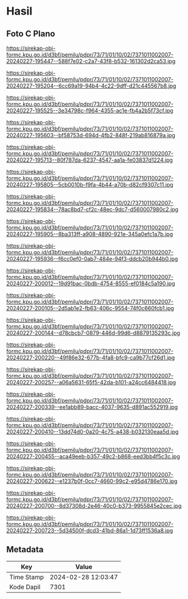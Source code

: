 # Hasil

## Foto C Plano

https://sirekap-obj-formc.kpu.go.id/d3bf/pemilu/pdpr/73/71/01/10/02/7371011002007-20240227-195447--588f7e02-c2a7-43f8-b532-161302d2ca53.jpg

https://sirekap-obj-formc.kpu.go.id/d3bf/pemilu/pdpr/73/71/01/10/02/7371011002007-20240227-195204--6cc69a19-94b4-4c22-9dff-d21c445567b8.jpg

https://sirekap-obj-formc.kpu.go.id/d3bf/pemilu/pdpr/73/71/01/10/02/7371011002007-20240227-195525--3e34798c-f964-4355-ac1e-fb4a2b5f73cf.jpg

https://sirekap-obj-formc.kpu.go.id/d3bf/pemilu/pdpr/73/71/01/10/02/7371011002007-20240227-195603--bf58753d-694d-4fb2-848f-219ab816879a.jpg

https://sirekap-obj-formc.kpu.go.id/d3bf/pemilu/pdpr/73/71/01/10/02/7371011002007-20240227-195713--80f787da-6237-4547-aa1a-fe03837d1224.jpg

https://sirekap-obj-formc.kpu.go.id/d3bf/pemilu/pdpr/73/71/01/10/02/7371011002007-20240227-195805--5cb0010b-f9fa-4b44-a70b-d82cf9307c11.jpg

https://sirekap-obj-formc.kpu.go.id/d3bf/pemilu/pdpr/73/71/01/10/02/7371011002007-20240227-195834--78ac8bd7-cf2c-48ec-9dc7-d560007980c2.jpg

https://sirekap-obj-formc.kpu.go.id/d3bf/pemilu/pdpr/73/71/01/10/02/7371011002007-20240227-195905--8ba313ff-a908-4890-921e-345a0efc1a7b.jpg

https://sirekap-obj-formc.kpu.go.id/d3bf/pemilu/pdpr/73/71/01/10/02/7371011002007-20240227-195936--f6cc0ef0-0ab7-484e-94f3-ddcb20b944b0.jpg

https://sirekap-obj-formc.kpu.go.id/d3bf/pemilu/pdpr/73/71/01/10/02/7371011002007-20240227-200012--19d91bac-0bdb-4754-8555-ef0184c5a190.jpg

https://sirekap-obj-formc.kpu.go.id/d3bf/pemilu/pdpr/73/71/01/10/02/7371011002007-20240227-200105--2d5ab1e2-fb63-406c-9554-74f0c660fcb1.jpg

https://sirekap-obj-formc.kpu.go.id/d3bf/pemilu/pdpr/73/71/01/10/02/7371011002007-20240227-200144--d78cbcb7-0879-446d-99d6-d8879135293c.jpg

https://sirekap-obj-formc.kpu.go.id/d3bf/pemilu/pdpr/73/71/01/10/02/7371011002007-20240227-200220--49f86e32-677b-4fa8-bfc9-ca9b77cf26d1.jpg

https://sirekap-obj-formc.kpu.go.id/d3bf/pemilu/pdpr/73/71/01/10/02/7371011002007-20240227-200257--a06a5631-65f5-42da-b101-a24cc6484418.jpg

https://sirekap-obj-formc.kpu.go.id/d3bf/pemilu/pdpr/73/71/01/10/02/7371011002007-20240227-200339--ee1abb89-bacc-4037-9635-d891ac552919.jpg

https://sirekap-obj-formc.kpu.go.id/d3bf/pemilu/pdpr/73/71/01/10/02/7371011002007-20240227-200410--13dd74d0-0a20-4c75-a438-b032130eaa5d.jpg

https://sirekap-obj-formc.kpu.go.id/d3bf/pemilu/pdpr/73/71/01/10/02/7371011002007-20240227-200455--aca49eeb-b357-49c2-b868-eed3bb4f5c3c.jpg

https://sirekap-obj-formc.kpu.go.id/d3bf/pemilu/pdpr/73/71/01/10/02/7371011002007-20240227-200622--e1237b0f-0cc7-4660-99c2-e95d4786e170.jpg

https://sirekap-obj-formc.kpu.go.id/d3bf/pemilu/pdpr/73/71/01/10/02/7371011002007-20240227-200700--8d37308d-2e46-40c0-b373-9955845e2cec.jpg

https://sirekap-obj-formc.kpu.go.id/d3bf/pemilu/pdpr/73/71/01/10/02/7371011002007-20240227-200723--5d34500f-dcd3-41bd-86a1-1d73ff1536a8.jpg


## Metadata

| Key        | Value               |
| ---------- | ------------------- |
| Time Stamp | 2024-02-28 12:03:47 |
| Kode Dapil | 7301                |



